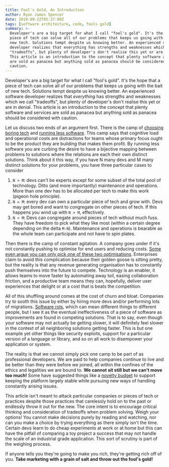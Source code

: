 ```yaml
---
title: Fool's Gold, An Introduction
author: Ryan James Spencer
date: 2019-09-22T05:37:09Z
tags: [software architecture, code, fools gold]
summary: >-
  Developer's are a big target for what I call "fool's gold". It's the hope that a
  piece of tech can solve all of our problems that keeps us going with the bait of
  new tech. Solutions tempt despite us knowing better. An experienced software
  developer realizes that everything has strengths and weaknesses which we call
  "tradeoffs", but plenty of developer's don't realise this yet or are in denial.
  This article is an introduction to the concept that plenty software and services
  are sold as panacea but anything sold as panacea should be considered with
  caution.
---
```


Developer's are a big target for what I call "fool's gold". It's the hope that a
piece of tech can solve all of our problems that keeps us going with the bait of
new tech. Solutions tempt despite us knowing better. An experienced software
developer realizes that _everything_ has strengths and weaknesses which we call
"tradeoffs", but plenty of developer's don't realise this yet or are in denial.
This article is an introduction to the concept that plenty software and services
are sold as panacea but anything sold as panacea should be considered with
caution.

Let us discuss two ends of an argument first. There is the camp of [choosing
boring tech](http://boringtechnology.club/) and [running less
software](https://www.intercom.com/blog/run-less-software/). This camp says that
cognitive load and operational costs are distractions for teams whose primary
focus ought to be the product they are building that makes them profit. By
running less software you are curbing the desire to have a bijective mapping
between problems to solutions where the relations are each their own distinct
solutions. Think about it this way, if you have N many devs and M many distinct
solutions for your problems, you have three particular cases to consider

1. `N > M`: devs can't be experts except for some subset of the total pool of
   technology. Ditto (and more importantly) maintenance and operations. More
   than one dev has to be allocated per tech to make this work (pigeon hole
   principle).
2. `N = M`: every dev can own a particular piece of tech and grow with. Devs may
   get bored and want to congregate on other pieces of tech. If this happens you
   wind up with `N > M`, effectively.
3. `N < M`: Devs can congregate around pieces of tech without much fuss. They
   have freedom to pick what they like most (within a certain degree depending
   on the delta `M-N`). Maintenance and operations is bearable as the whole team
   can participate and not have to spin plates.

Then there is the camp of constant agitation. A company goes under if it's not
constantly pushing to optimise for end users and reducing costs. [Some even
argue you can only pick one of these two optimisations](
https://www.goodreads.com/book/show/28592994-simplify). Enterprises claim to
avoid this complication because their golden goose is sitting pretty, but the
reality is that any revenue generating organisation has to constantly push
themselves into the future to compete. Technology is an enabler, it allows teams
to move faster by automating away toil, easing collaboration friction, and a
productive team means they can, hopefully, deliver user experiences that delight
or at a cost that is beats the competition.

All of this shuffling around comes at the cost of churn and bloat. Companies try
to sooth this issue by either by hiring more devs and/or performing lots of
migrations. [Software rots](https://en.wikipedia.org/wiki/Software_rot), which
can mean different things to different people, but I see it as the eventual
ineffectiveness of a piece of software as improvements are found in competing
solutions. That is to say, even though your software may not actually be getting
slower, it will definitely feel slower in the context of all neighboring
solutions getting faster. This is but one example yet other things like security
exploits, support for a particular version of a language or library, and so on
all work to disempower your application or system.

The reality is that we cannot simply pick one camp to be part of as professional
developers. We are paid to help companies continue to live and be better than
they were before we joined, all within the confines of the ethics and legalities
we are bound to. **We cannot sit still but we can't move too much!** Some have
suggested things like a [novelty
budget](https://www.shimweasel.com/2018/08/25/novelty-budgets) to support
keeping the platform largely stable while pursuing new ways of handling
constantly arising issues.

This article isn't meant to attack particular companies or pieces of tech or
practices despite those practices that carelessly hold on to the past or
endlessly throw it out for the new. The core intent is to encourage critical
thinking and consideration of tradeoffs when problem solving. Weigh your
options! You cannot make decisions purely by reading and watching, nor can you
make a choice by trying everything as there simply isn't the time. Certain devs
learn to do cheap experiments at work or at home but this can have the pitfall
of comparing a toy project a success that may not handle the scale of an
industrial grade application. This sort of scrutiny is part of the weighing
process.

If anyone tells you they're going to make you rich, they're getting rich off of
you. **Take marketing with a grain of salt and throw out the fool's gold!**
